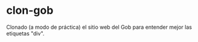 # clon-gob
 Clonado (a modo de práctica) el sitio web del Gob para entender mejor las etiquetas "div".
